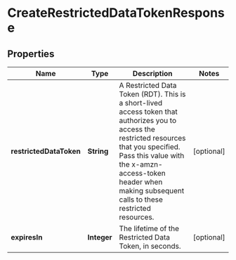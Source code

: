 
# CreateRestrictedDataTokenResponse

## Properties
Name | Type | Description | Notes
------------ | ------------- | ------------- | -------------
**restrictedDataToken** | **String** | A Restricted Data Token (RDT). This is a short-lived access token that authorizes you to access the restricted resources that you specified. Pass this value with the x-amzn-access-token header when making subsequent calls to these restricted resources. |  [optional]
**expiresIn** | **Integer** | The lifetime of the Restricted Data Token, in seconds. |  [optional]



